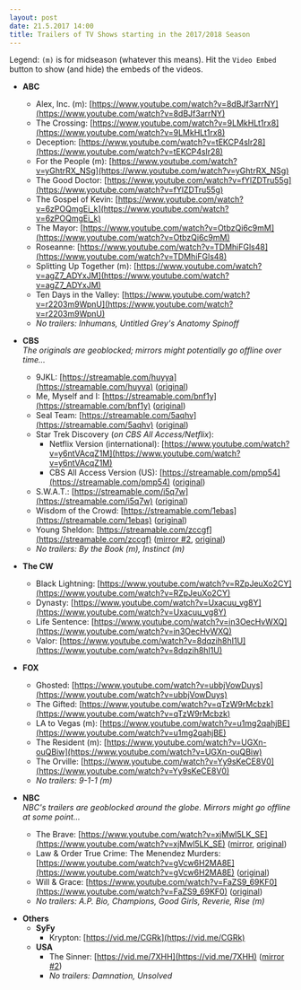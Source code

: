 ```yaml
---
layout: post
date: 21.5.2017 14:00
title: Trailers of TV Shows starting in the 2017/2018 Season
---
```

<style>
    button.embed {
        margin-left: 8px;
        opacity: 0.4;
    }
    button.embed:hover {
        opacity: 0.6;
    }
    button i {
        margin-right: 4px;
    }
</style>

Legend: `(m)` is for midseason (whatever this means). Hit the `Video Embed` button to show (and hide) the embeds of the videos.


* **ABC**
    + Alex, Inc. (m): [https://www.youtube.com/watch?v=8dBJf3arrNY](https://www.youtube.com/watch?v=8dBJf3arrNY)
    + The Crossing: [https://www.youtube.com/watch?v=9LMkHLt1rx8](https://www.youtube.com/watch?v=9LMkHLt1rx8)
    + Deception: [https://www.youtube.com/watch?v=tEKCP4slr28](https://www.youtube.com/watch?v=tEKCP4slr28)
    + For the People (m): [https://www.youtube.com/watch?v=yGhtrRX_NSg](https://www.youtube.com/watch?v=yGhtrRX_NSg)
    + The Good Doctor: [https://www.youtube.com/watch?v=fYlZDTru55g](https://www.youtube.com/watch?v=fYlZDTru55g)
    + The Gospel of Kevin: [https://www.youtube.com/watch?v=6zPOQmgEi_k](https://www.youtube.com/watch?v=6zPOQmgEi_k)
    + The Mayor: [https://www.youtube.com/watch?v=OtbzQi6c9mM](https://www.youtube.com/watch?v=OtbzQi6c9mM)
    + Roseanne: [https://www.youtube.com/watch?v=TDMhiFGls48](https://www.youtube.com/watch?v=TDMhiFGls48)
    + Splitting Up Together (m): [https://www.youtube.com/watch?v=agZ7_ADYxJM](https://www.youtube.com/watch?v=agZ7_ADYxJM)
    + Ten Days in the Valley: [https://www.youtube.com/watch?v=r2203m9WpnU](https://www.youtube.com/watch?v=r2203m9WpnU)
    + *No trailers: Inhumans, Untitled Grey's Anatomy Spinoff*

* **CBS**  
    *The originals are geoblocked; mirrors might potentially go offline over time…*
    + 9JKL: [https://streamable.com/huyya](https://streamable.com/huyya) ([original](https://www.youtube.com/watch?v=hPYegZi4R8E))
    + Me, Myself and I: [https://streamable.com/bnf1y](https://streamable.com/bnf1y) ([original](https://www.youtube.com/watch?v=lU0TkGSkemM))
    + Seal Team: [https://streamable.com/5aqhv](https://streamable.com/5aqhv) ([original](https://www.youtube.com/watch?v=wKMPAOGIA7I))
    + Star Trek Discovery (*on CBS All Access/Netflix*):
        * Netflix Version (international): [https://www.youtube.com/watch?v=y6ntVAcqZ1M](https://www.youtube.com/watch?v=y6ntVAcqZ1M)
        * CBS All Access Version (US): [https://streamable.com/pmp54](https://streamable.com/pmp54) ([original](https://www.youtube.com/watch?v=4dxe_ugmIVM))
    + S.W.A.T.: [https://streamable.com/i5q7w](https://streamable.com/i5q7w) ([original](https://www.youtube.com/watch?v=3xD8nf1EhtA))
    + Wisdom of the Crowd: [https://streamable.com/1ebas](https://streamable.com/1ebas) ([original](https://www.youtube.com/watch?v=NKkruci0aio))
    + Young Sheldon: [https://streamable.com/zccgf](https://streamable.com/zccgf) ([mirror #2](https://www.youtube.com/watch?v=0e2Lk0Omuvs), [original](https://www.youtube.com/watch?v=XR-jIhwIfIw))
    + *No trailers: By the Book (m), Instinct (m)*

+ **The CW**
    - Black Lightning: [https://www.youtube.com/watch?v=RZpJeuXo2CY](https://www.youtube.com/watch?v=RZpJeuXo2CY)
    - Dynasty: [https://www.youtube.com/watch?v=Uxacuu_vg8Y](https://www.youtube.com/watch?v=Uxacuu_vg8Y)
    - Life Sentence: [https://www.youtube.com/watch?v=in3OecHvWXQ](https://www.youtube.com/watch?v=in3OecHvWXQ)
    - Valor: [https://www.youtube.com/watch?v=8dqzih8hI1U](https://www.youtube.com/watch?v=8dqzih8hI1U)

+ **FOX**
    - Ghosted: [https://www.youtube.com/watch?v=ubbjVowDuys](https://www.youtube.com/watch?v=ubbjVowDuys)
    - The Gifted: [https://www.youtube.com/watch?v=qTzW9rMcbzk](https://www.youtube.com/watch?v=qTzW9rMcbzk)
    - LA to Vegas (m): [https://www.youtube.com/watch?v=u1mg2qahjBE](https://www.youtube.com/watch?v=u1mg2qahjBE)
    - The Resident (m): [https://www.youtube.com/watch?v=UGXn-ouQBiw](https://www.youtube.com/watch?v=UGXn-ouQBiw)
    - The Orville: [https://www.youtube.com/watch?v=Yy9sKeCE8V0](https://www.youtube.com/watch?v=Yy9sKeCE8V0)
    - *No trailers: 9-1-1 (m)*

+ **NBC**  
    *NBC's trailers are geoblocked around the globe. Mirrors might go offline at some point…*
    - The Brave: [https://www.youtube.com/watch?v=xjMwl5LK_SE](https://www.youtube.com/watch?v=xjMwl5LK_SE) ([mirror](https://streamable.com/5ibof), [original](https://www.youtube.com/watch?v=ZvKsk_N0Cko))
    - Law & Order True Crime: The Menendez Murders: [https://www.youtube.com/watch?v=gVcw6H2MA8E](https://www.youtube.com/watch?v=gVcw6H2MA8E) ([original](https://www.youtube.com/watch?v=bWa1SN0MNwY))
    - Will & Grace: [https://www.youtube.com/watch?v=FaZS9_69KF0](https://www.youtube.com/watch?v=FaZS9_69KF0) ([original](https://www.youtube.com/watch?v=TY10pANm4eM))
    - *No trailers: A.P. Bio, Champions, Good Girls, Reverie, Rise (m)*


- **Others**
    + **SyFy**
        - Krypton: [https://vid.me/CGRk](https://vid.me/CGRk)
    + **USA**
        - The Sinner: [https://vid.me/7XHH](https://vid.me/7XHH) ([mirror #2](https://www.youtube.com/watch?v=aoGrnhJCR5c))
        - *No trailers: Damnation, Unsolved*

<script
  src="https://code.jquery.com/jquery-3.2.1.min.js"
  integrity="sha256-hwg4gsxgFZhOsEEamdOYGBf13FyQuiTwlAQgxVSNgt4="
  crossorigin="anonymous"></script>
<script>
function generateButtonYt(obj) {
    var link = obj.find("a").attr("href"); 
    var id = link.split('watch?v=')[1];
    return '<button class="embed notActive youtube" id="' + id + '"><i class="fa fa-caret-square-o-down"></i>Video Embed</button>';
}
function generateButtonIgn(obj) {
    var link = obj.find("a").attr("href");
    var id = link.split("/");
    id = id[id.length - 1];
    return '<button class="embed notActive ign" id="' + id + '" rel="' + link + '"><i class="fa fa-caret-square-o-down"></i>Video Embed</button>';
}
function generateButtonVidme(obj) {
    var link = obj.find("a").attr("href");
    var id = link.split("/");
    id = id[id.length - 1];
    return '<button class="embed notActive vidme" id="' + id + '" rel="' + link + '"><i class="fa fa-caret-square-o-down"></i>Video Embed</button>';
}
function generateButtonStreamable(obj) {
    var link = obj.find("a").attr("href");
    var id = link.split("/");
    id = id[id.length - 1];
    return '<button class="embed notActive streamable" id="' + id + '" rel="' + link + '"><i class="fa fa-caret-square-o-down"></i>Video Embed</button>';
}

function generateEmbedCode(obj) {
    var embedString;
    if (obj.hasClass("youtube")) embedString = generateEmbedCodeYt(obj);
    if (obj.hasClass("ign")) embedString = generateEmbedCodeIgn(obj);
    if (obj.hasClass("vidme")) embedString = generateEmbedCodeVidme(obj);
    if (obj.hasClass("streamable")) embedString = generateEmbedCodeStreamable(obj);

    return embedString;
}
function generateEmbedCodeYt(obj) {
    var id = obj.attr("id");
    return '<iframe id="if' + id + '" width="560" height="315" src="//www.youtube.com/embed/' 
    + id + '" frameborder="0" allowfullscreen></iframe>';
}
function generateEmbedCodeIgn(obj) {
    var id = obj.attr("id");
    var url = obj.attr("rel");
    return '<iframe id="if' + id + '" width="560" height="315" src="http://widgets.ign.com/video/embed/content.html?url=' 
    + url + '" frameborder="0" allowfullscreen></iframe>';
}
function generateEmbedCodeVidme(obj) {
    var id = obj.attr("id");
    return '<iframe id="if' + id + '" width="560" height="315" src="https://vid.me/e/' + id + '" frameborder= "0" allowfullscreen></iframe>';
}
function generateEmbedCodeStreamable(obj) {
    var id = obj.attr("id");
    return '<iframe id="if' + id + '" width="560" height="315" src="https://streamable.com/s/' + id + '" frameborder= "0" allowfullscreen></iframe>';
}

jQuery(document).ready(function($) {
    // $("ul li ul li").each(function() {
    $("ul li ul li").not($("ul li ul li").has($("ul li ul li ul li"))).each(function() {  // fix for sub-lists
        var elementContent = $(this).text();
        if (elementContent.indexOf('youtube') > -1) {
            $(this).append(generateButtonYt($(this))) ;
        }
        // if (elementContent.indexOf('ign') > -1) {
        //     $(this).append(generateButtonIgn($(this)));
        // }
        if (elementContent.indexOf('vid') > -1) {
            $(this).append(generateButtonVidme($(this)));
        }
        if (elementContent.indexOf('streamable') > -1) {
            $(this).append(generateButtonStreamable($(this)));
        }
    });
    $("button.embed").on("click", function() {
        if ( $(this).is(".notActive") ) {
            $(this).after(generateEmbedCode($(this)));
        }
        else {
            $("iframe#if" + $(this).attr("id") ).remove();
        }
        $(this).toggleClass("notActive active");
        $(this).find("i").toggleClass("fa-caret-square-o-down fa-caret-square-o-up");
    });
});
</script>
